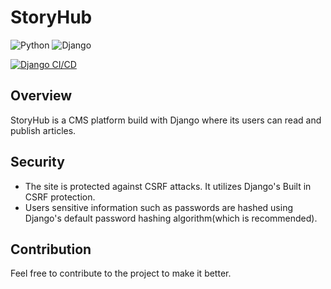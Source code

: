 # StoryHub
![Python](https://img.shields.io/badge/Python-14354C?style=for-the-badge&logo=python&logoColor=white)
![Django](https://img.shields.io/badge/Django-092E20?style=for-the-badge&logo=django&logoColor=white)

[![Django CI/CD](https://github.com/raykipkorir/storyhub/actions/workflows/django.yml/badge.svg?event=push)](https://github.com/raykipkorir/storyhub/actions/workflows/django.yml)

## Overview
StoryHub is a CMS platform build with Django where its users can read and publish articles.

## Security
- The site is protected against CSRF attacks. It utilizes Django's Built in CSRF protection.
- Users sensitive information such as passwords are hashed using Django's default password hashing algorithm(which is recommended). 

## Contribution
Feel free to contribute to the project to make it better.
